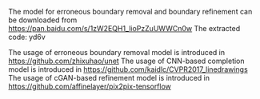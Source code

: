 The model for erroneous boundary removal and boundary refinement can be downloaded from https://pan.baidu.com/s/1zW2EQH1_lioPzZuUWWCn0w
The extracted code: yd6v

The usage of erroneous boundary removal model is introduced in https://github.com/zhixuhao/unet
The usage of CNN-based completion model is introduced in https://github.com/kaidlc/CVPR2017_linedrawings
The usage of cGAN-based refinement model is introduced in https://github.com/affinelayer/pix2pix-tensorflow
